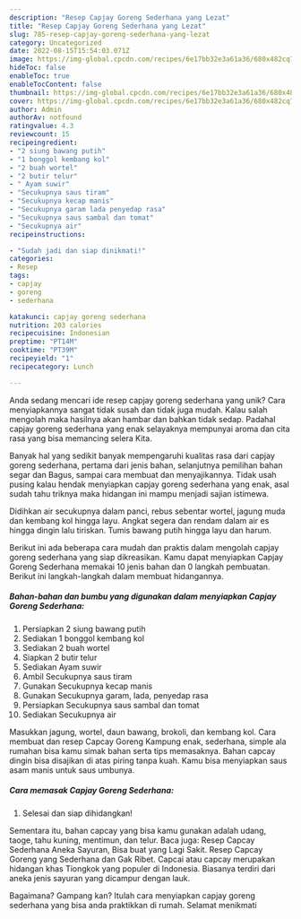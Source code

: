 ```yaml
---
description: "Resep Capjay Goreng Sederhana yang Lezat"
title: "Resep Capjay Goreng Sederhana yang Lezat"
slug: 785-resep-capjay-goreng-sederhana-yang-lezat
category: Uncategorized
date: 2022-08-15T15:54:03.071Z
image: https://img-global.cpcdn.com/recipes/6e17bb32e3a61a36/680x482cq70/capjay-goreng-sederhana-foto-resep-utama.jpg
hideToc: false
enableToc: true
enableTocContent: false
thumbnail: https://img-global.cpcdn.com/recipes/6e17bb32e3a61a36/680x482cq70/capjay-goreng-sederhana-foto-resep-utama.jpg
cover: https://img-global.cpcdn.com/recipes/6e17bb32e3a61a36/680x482cq70/capjay-goreng-sederhana-foto-resep-utama.jpg
author: Admin
authorAv: notfound
ratingvalue: 4.3
reviewcount: 15
recipeingredient:
- "2 siung bawang putih"
- "1 bonggol kembang kol"
- "2 buah wortel"
- "2 butir telur"
- " Ayam suwir"
- "Secukupnya saus tiram"
- "Secukupnya kecap manis"
- "Secukupnya garam lada penyedap rasa"
- "Secukupnya saus sambal dan tomat"
- "Secukupnya air"
recipeinstructions:

- "Sudah jadi dan siap dinikmati!"
categories:
- Resep
tags:
- capjay
- goreng
- sederhana

katakunci: capjay goreng sederhana 
nutrition: 203 calories
recipecuisine: Indonesian
preptime: "PT14M"
cooktime: "PT39M"
recipeyield: "1"
recipecategory: Lunch

---
```





Anda sedang mencari ide resep capjay goreng sederhana yang unik? Cara menyiapkannya sangat tidak susah dan tidak juga mudah. Kalau salah mengolah maka hasilnya akan hambar dan bahkan tidak sedap. Padahal capjay goreng sederhana yang enak selayaknya mempunyai aroma dan cita rasa yang bisa memancing selera Kita.





Banyak hal yang sedikit banyak mempengaruhi kualitas rasa dari capjay goreng sederhana, pertama dari jenis bahan, selanjutnya pemilihan bahan segar dan Bagus, sampai cara membuat dan menyajikannya. Tidak usah pusing kalau hendak menyiapkan capjay goreng sederhana yang enak,      asal sudah tahu triknya maka hidangan ini mampu menjadi sajian istimewa.














Didihkan air secukupnya dalam panci, rebus sebentar wortel, jagung muda dan kembang kol hingga layu. Angkat segera dan rendam dalam air es hingga dingin lalu tiriskan. Tumis bawang putih hingga layu dan harum.






Berikut ini ada beberapa cara mudah dan praktis dalam mengolah capjay goreng sederhana yang siap dikreasikan. Kamu dapat menyiapkan Capjay Goreng Sederhana memakai 10 jenis bahan dan 0 langkah pembuatan. Berikut ini langkah-langkah dalam membuat hidangannya.

<!--inarticleads1-->

##### Bahan-bahan dan bumbu yang digunakan dalam menyiapkan Capjay Goreng Sederhana:

1. Persiapkan 2 siung bawang putih
1. Sediakan 1 bonggol kembang kol
1. Sediakan 2 buah wortel
1. Siapkan 2 butir telur
1. Sediakan  Ayam suwir
1. Ambil Secukupnya saus tiram
1. Gunakan Secukupnya kecap manis
1. Gunakan Secukupnya garam, lada, penyedap rasa
1. Persiapkan Secukupnya saus sambal dan tomat
1. Sediakan Secukupnya air


Masukkan jagung, wortel, daun bawang, brokoli, dan kembang kol. Cara membuat dan resep Capcay Goreng Kampung enak, sederhana, simple ala rumahan bisa kamu simak bahan serta tips memasaknya. Bahan capcay dingin bisa disajikan di atas piring tanpa kuah. Kamu bisa menyiapkan saus asam manis untuk saus umbunya. 

<!--inarticleads2-->

##### Cara memasak Capjay Goreng Sederhana:


1. Selesai dan siap dihidangkan!

Sementara itu, bahan capcay yang bisa kamu gunakan adalah udang, taoge, tahu kuning, mentimun, dan telur. Baca juga: Resep Capcay Sederhana Aneka Sayuran, Bisa buat yang Lagi Sakit. Resep Capcay Goreng yang Sederhana dan Gak Ribet. Capcai atau capcay merupakan hidangan khas Tiongkok yang populer di Indonesia. Biasanya terdiri dari aneka jenis sayuran yang dicampur dengan lauk. 

Bagaimana? Gampang kan? Itulah cara menyiapkan capjay goreng sederhana yang bisa anda praktikkan di rumah. Selamat menikmati
